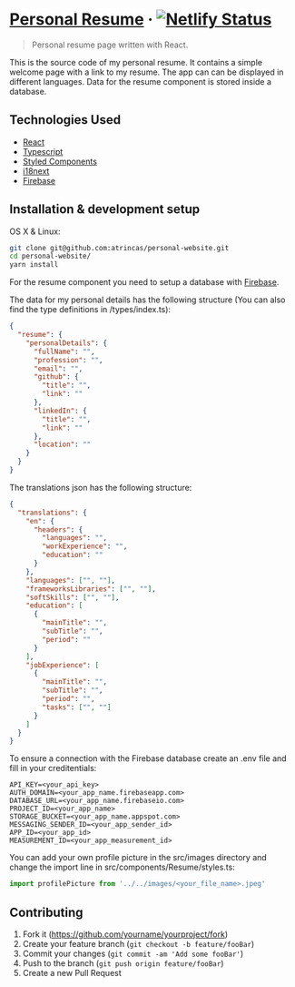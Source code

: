 # [Personal Resume](https://adamtrincas.netlify.app/) &middot; [![Netlify Status](https://api.netlify.com/api/v1/badges/63a938a2-ca72-4953-a5c3-e6a0e35076d0/deploy-status)](https://app.netlify.com/sites/adamtrincas/deploys)

> Personal resume page written with React.

This is the source code of my personal resume. It contains a simple welcome page with a link to my
resume. The app can can be displayed in different languages. Data for the resume component is stored
inside a database.

## Technologies Used

- [React](https://reactjs.org/)
- [Typescript](https://www.typescriptlang.org/)
- [Styled Components](https://styled-components.com/)
- [i18next](https://www.i18next.com/)
- [Firebase](https://firebase.google.com/)

## Installation & development setup

OS X & Linux:

```sh
git clone git@github.com:atrincas/personal-website.git
cd personal-website/
yarn install
```

For the resume component you need to setup a database with [Firebase](https://firebase.google.com/).

The data for my personal details has the following structure (You can also find the type definitions
in /types/index.ts):

```json
{
  "resume": {
    "personalDetails": {
      "fullName": "",
      "profession": "",
      "email": "",
      "github": {
        "title": "",
        "link": ""
      },
      "linkedIn": {
        "title": "",
        "link": ""
      },
      "location": ""
    }
  }
}
```

The translations json has the following structure:

```json
{
  "translations": {
    "en": {
      "headers": {
        "languages": "",
        "workExperience": "",
        "education": ""
      }
    },
    "languages": ["", ""],
    "frameworksLibraries": ["", ""],
    "softSkills": ["", ""],
    "education": [
      {
        "mainTitle": "",
        "subTitle": "",
        "period": ""
      }
    ],
    "jobExperience": [
      {
        "mainTitle": "",
        "subTitle": "",
        "period": "",
        "tasks": ["", ""]
      }
    ]
  }
}
```

To ensure a connection with the Firebase database create an .env file and fill in your
creditentials:

```env
API_KEY=<your_api_key>
AUTH_DOMAIN=<your_app_name.firebaseapp.com>
DATABASE_URL=<your_app_name.firebaseio.com>
PROJECT_ID=<your_app_name>
STORAGE_BUCKET=<your_app_name.appspot.com>
MESSAGING_SENDER_ID=<your_app_sender_id>
APP_ID=<your_app_id>
MEASUREMENT_ID=<your_app_measurement_id>
```

You can add your own profile picture in the src/images directory and change the import line in
src/components/Resume/styles.ts:

```ts
import profilePicture from '../../images/<your_file_name>.jpeg'
```

## Contributing

1. Fork it (<https://github.com/yourname/yourproject/fork>)
2. Create your feature branch (`git checkout -b feature/fooBar`)
3. Commit your changes (`git commit -am 'Add some fooBar'`)
4. Push to the branch (`git push origin feature/fooBar`)
5. Create a new Pull Request
